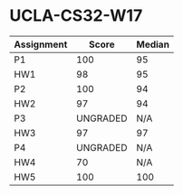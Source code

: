 # UCLA-CS32-W17

Assignment | Score | Median
--- | --- | --- |
P1 | 100 | 95
HW1 | 98 | 95
P2 | 100 | 94
HW2 | 97 | 94
P3 | UNGRADED | N/A
HW3 | 97 | 97
P4 | UNGRADED | N/A
HW4 | 70 | N/A
HW5 | 100 | 100
